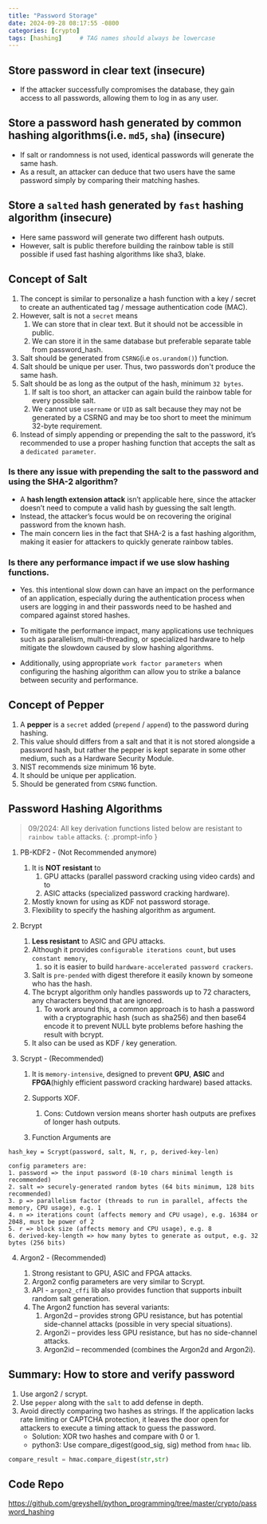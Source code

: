```yaml
---
title: "Password Storage"
date: 2024-09-28 08:17:55 -0800
categories: [crypto]
tags: [hashing]     # TAG names should always be lowercase
---
```


## Store password in clear text (insecure)

- If the attacker successfully compromises the database, they gain access to all passwords, allowing them to log in as any user.

## Store a password hash generated by common hashing algorithms(i.e. `md5`, `sha`) (insecure)

- If salt or randomness is not used, identical passwords will generate the same hash.
- As a result, an attacker can deduce that two users have the same password simply by comparing their matching hashes.

## Store a `salted` hash generated by `fast` hashing algorithm (insecure)

- Here same password will generate two different hash outputs.
- However, salt is public therefore building the rainbow table is still possible if used fast hashing algorithms like sha3, blake.

## Concept of Salt

1. The concept is similar to personalize a hash function with a key / secret  to create an authenticated tag / message authentication code (MAC).
2. However, salt is not a `secret` means
   1. We can store that in clear text. But it should not be accessible in public.
   2. We can store it in the same database but preferable separate table from password_hash.
3. Salt should be generated from `CSRNG`(i.e `os.urandom()`) function.
4. Salt should be unique per user. Thus, two passwords don't produce the same hash.
5. Salt should be as long as the output of the hash, minimum `32 bytes`.
   1. If salt is too short, an attacker can again build the rainbow table for every possible salt.
   2. We cannot use `username` or `UID` as salt because they may not be generated by a CSRNG and may be too short to meet the minimum 32-byte requirement.
6. Instead of simply appending or prepending the salt to the password, it’s recommended to use a proper hashing function that accepts the salt as a `dedicated parameter`.
⠀
### Is there any issue with prepending the salt to the password and using the SHA-2 algorithm?

- A **hash length extension attack** isn’t applicable here, since the attacker doesn’t need to compute a valid hash by guessing the salt length.
- Instead, the attacker’s focus would be on recovering the original password from the known hash.
- The main concern lies in the fact that SHA-2 is a fast hashing algorithm, making it easier for attackers to quickly generate rainbow tables.



### Is there any performance impact if we use slow hashing functions.

- Yes. this intentional slow down can have an impact on the performance of an application, especially during the authentication process when users are logging in and their passwords need to be hashed and compared against stored hashes.

- To mitigate the performance impact, many applications use techniques such as parallelism, multi-threading, or specialized hardware to help mitigate the slowdown caused by slow hashing algorithms.

- Additionally, using appropriate `work factor parameters `when configuring the hashing algorithm can allow you to strike a balance between security and performance.

## Concept of Pepper

1. A **pepper** is a `secret` added (`prepend` / `append`) to the password during hashing.
2. This value should differs from a salt and that it is not stored alongside a password hash, but rather the pepper is kept separate in some other medium, such as a Hardware Security Module.
3. NIST recommends size minimum 16 byte.
4. It should be unique per application.
5. Should be generated from `CSRNG` function.



## Password Hashing Algorithms

>  09/2024: All key derivation functions listed below are resistant to `rainbow table` attacks.
{: .prompt-info }

1. PB-KDF2 - (Not Recommended anymore)

   1. It is **NOT resistant** to
      1. GPU attacks (parallel password cracking using video cards) and to
      2. ASIC attacks (specialized password cracking hardware).
   2. Mostly known for using as KDF not password storage.
   3. Flexibility to specify the hashing algorithm as argument.

2. Bcrypt

   1. **Less resistant** to ASIC and GPU attacks.
   2. Although it provides `configurable iterations count`, but uses `constant memory`,
      1. so it is easier to build `hardware-accelerated password crackers`.
   3. Salt is `pre-pended` with digest therefore it easily known by someone who has the hash.
   4. The bcrypt algorithm only handles passwords up to 72 characters, any characters beyond that are ignored.
      1. To work around this, a common approach is to hash a password with a cryptographic hash (such as sha256) and then base64 encode it to prevent NULL byte problems before hashing the result with bcrypt.
   5. It also can be used as KDF / key generation.

3. Scrypt - (Recommended)

   1. It is `memory-intensive`, designed to prevent **GPU**, **ASIC** and **FPGA**(highly efficient password cracking hardware) based attacks.

   2. Supports XOF.
      1. Cons: Cutdown version means shorter hash outputs are prefixes of longer hash outputs.

   3. Function Arguments are

```text
hash_key = Scrypt(password, salt, N, r, p, derived-key-len)

config parameters are:
1. password => the input password (8-10 chars minimal length is recommended)
2. salt => securely-generated random bytes (64 bits minimum, 128 bits recommended)
3. p => parallelism factor (threads to run in parallel, affects the memory, CPU usage), e.g. 1
4. n => iterations count (affects memory and CPU usage), e.g. 16384 or 2048, must be power of 2
5. r => block size (affects memory and CPU usage), e.g. 8
6. derived-key-length => how many bytes to generate as output, e.g. 32 bytes (256 bits)
```

4. Argon2 - (Recommended)

   1.  Strong resistant to GPU, ASIC and FPGA attacks.
   2.  Argon2 config parameters are very similar to Scrypt.
   3.  API - `argon2_cffi` lib also provides function that supports inbuilt random salt generation.
   4.  The Argon2 function has several variants:
       1. Argon2d – provides strong GPU resistance, but has potential side-channel attacks (possible in very special situations).
       2. Argon2i – provides less GPU resistance, but has no side-channel attacks.
       3. Argon2id – recommended (combines the Argon2d and Argon2i).


## Summary: How to store and verify password

1. Use argon2 / scrypt.
2. Use `pepper` along with the `salt` to add defense in depth.
3. Avoid directly comparing two hashes as strings. If the application lacks rate limiting or CAPTCHA protection, it leaves the door open for attackers to execute a timing attack to guess the password.
   - Solution: XOR two hashes and compare with 0 or 1.
   - python3: Use compare_digest(good_sig, sig) method from `hmac` lib.

```python
compare_result = hmac.compare_digest(str,str)
```


## Code Repo

https://github.com/greyshell/python_programming/tree/master/crypto/password_hashing
